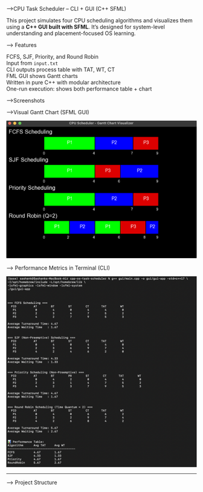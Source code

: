 —>CPU Task Scheduler – CLI + GUI (C++ SFML)

This project simulates four CPU scheduling algorithms and visualizes them using a **C++ GUI built with SFML**. It’s designed for system-level understanding and placement-focused OS learning.

—> Features

FCFS, SJF, Priority, and Round Robin  
Input from `input.txt`  
CLI outputs process table with TAT, WT, CT  
FML GUI shows Gantt charts  
Written in pure C++ with modular architecture  
One-run execution: shows both performance table + chart



—>Screenshots

—>Visual Gantt Chart (SFML GUI)

![Visualizer](assets/Visualizer.png)

—> Performance Metrics in Terminal (CLI)

![Tables](assets/Tables.png)

---

—> Project Structure

